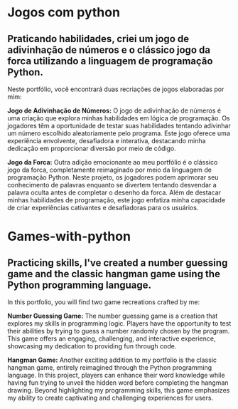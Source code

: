 # Jogos com python
## Praticando habilidades, criei um jogo de adivinhação de números e o clássico jogo da forca utilizando a linguagem de programação Python.
Neste portfólio, você encontrará duas recriações de jogos elaboradas por mim:

**Jogo de Adivinhação de Números:**
O jogo de adivinhação de números é uma criação que explora minhas habilidades em lógica de programação. Os jogadores têm a oportunidade de testar suas habilidades tentando adivinhar um número escolhido aleatoriamente pelo programa. Este jogo oferece uma experiência envolvente, desafiadora e interativa, destacando minha dedicação em proporcionar diversão por meio de código.

**Jogo da Forca:**
Outra adição emocionante ao meu portfólio é o clássico jogo da forca, completamente reimaginado por meio da linguagem de programação Python. Neste projeto, os jogadores podem aprimorar seu conhecimento de palavras enquanto se divertem tentando desvendar a palavra oculta antes de completar o desenho da forca. Além de destacar minhas habilidades de programação, este jogo enfatiza minha capacidade de criar experiências cativantes e desafiadoras para os usuários.



# Games-with-python

## Practicing skills, I've created a number guessing game and the classic hangman game using the Python programming language.

In this portfolio, you will find two game recreations crafted by me:

**Number Guessing Game:**
The number guessing game is a creation that explores my skills in programming logic. Players have the opportunity to test their abilities by trying to guess a number randomly chosen by the program. This game offers an engaging, challenging, and interactive experience, showcasing my dedication to providing fun through code.

**Hangman Game:**
Another exciting addition to my portfolio is the classic hangman game, entirely reimagined through the Python programming language. In this project, players can enhance their word knowledge while having fun trying to unveil the hidden word before completing the hangman drawing. Beyond highlighting my programming skills, this game emphasizes my ability to create captivating and challenging experiences for users.
